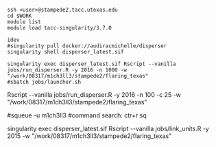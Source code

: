 ```
ssh <user>@stampede2.tacc.utexas.edu
cd $WORK
module list
module load tacc-singularity/3.7.0

idev
#singularity pull docker://audiracmichelle/disperser
singularity shell disperser_latest.sif 

singularity exec disperser_latest.sif Rscript --vanilla jobs/run_disperser.R -y 2016 -n 1000 -w "/work/08317/m1ch3ll3/stampede2/flaring_texas"
#sbatch jobs/launcher.sh
```
Rscript --vanilla jobs/run_disperser.R -y 2016 -n 100 -c 25 -w "/work/08317/m1ch3ll3/stampede2/flaring_texas"

#squeue -u m1ch3ll3
#command search: ctr+r sq

singularity exec disperser_latest.sif Rscript --vanilla jobs/link_units.R -y 2015 -w "/work/08317/m1ch3ll3/stampede2/flaring_texas"

